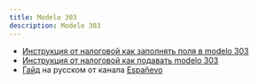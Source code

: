 ```yaml
---
title: Modelo 303
description: Modelo 303
---
```


- [Инструкция от налоговой как заполнять поля в modelo 303](https://sede.agenciatributaria.gob.es/Sede/impuestos-tasas/impuesto-sobre-renta-personas-fisicas/modelo-130-irpf______esionales-estimacion-directa-fraccionado_/instrucciones.html)
- [Инструкция от налоговой как подавать modelo 303](https://sede.agenciatributaria.gob.es/Sede/ayuda/consultas-informaticas/presentacion-declaraciones-ayuda-tecnica/modelo-130/presentacion-electronica-modelo-130.html)
- [Гайд](https://telegra.ph/Kak-zapolnyat-i-podavat-Modelo-303-02-15ы) на русском от канала [Españevo](https://t.me/espanevo)